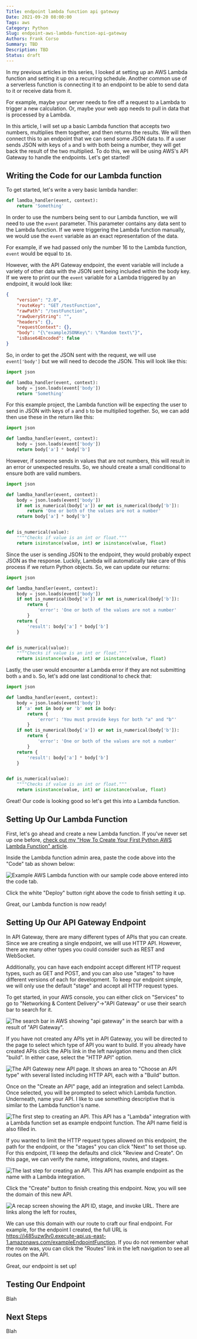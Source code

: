 ```yaml
---
Title: endpoint lambda function api gateway
Date: 2021-09-20 08:00:00
Tags: aws
Category: Python
Slug: endpoint-aws-lambda-function-api-gateway
Authors: Frank Corso
Summary: TBD
Description: TBD
Status: draft
---
```

In my previous articles in this series, I looked at setting up an AWS Lambda function and setting it up on a recurring schedule. Another common use of a serverless function is connecting it to an endpoint to be able to send data to it or receive data from it.

For example, maybe your server needs to fire off a request to a Lambda to trigger a new calculation. Or, maybe your web app needs to pull in data that is processed by a Lambda.

In this article, I will set up a basic Lambda function that accepts two numbers, multiplies them together, and then returns the results. We will then connect this to an endpoint that we can send some JSON data to. If a user sends JSON with keys of `a` and `b` with both being a number, they will get back the result of the two multiplied. To do this, we will be using AWS's API Gateway to handle the endpoints. Let's get started!

## Writing the Code for our Lambda function

To get started, let's write a very basic lambda handler:

```python
def lamdba_handler(event, context):
    return 'Something'
```

In order to use the numbers being sent to our Lambda function, we will need to use the `event` parameter. This parameter contains any data sent to the Lambda function. If we were triggering the Lambda function manually, we would use the `event` variable as an exact representation of the data.

For example, if we had passed only the number 16 to the Lambda function, `event` would be equal to `16`.

However, with the API Gateway endpoint, the event variable will include a variety of other data with the JSON sent being included within the body key. If we were to print our the `event` variable for a Lambda triggered by an endpoint, it would look like:

```json
{
    "version": "2.0",
    "routeKey": "GET /testFunction",
    "rawPath": "/testFunction",
    "rawQueryString": "",
    "headers": {},
    "requestContext": {},
    "body": "{\"exampleJSONKey\": \"Random text\"}",
    "isBase64Encoded": false
}
```

So, in order to get the JSON sent with the request, we will use `event['body']` but we will need to decode the JSON. This will look like this:

```python
import json

def lamdba_handler(event, context):
    body = json.loads(event['body'])
    return 'Something'
```

For this example project, the Lambda function will be expecting the user to send in JSON with keys of `a` and `b` to be multiplied together. So, we can add then use these in the return like this:

```python
import json

def lamdba_handler(event, context):
    body = json.loads(event['body'])
    return body['a'] * body['b']
```

However, if someone sends in values that are not numbers, this will result in an error or unexpected results. So, we should create a small conditional to ensure both are valid numbers.

```python
import json

def lamdba_handler(event, context):
    body = json.loads(event['body'])
    if not is_numerical(body['a']) or not is_numerical(body['b']):
        return 'One or both of the values are not a number'
    return body['a'] * body['b']


def is_numerical(value):
    """"Checks if value is an int or float."""
    return isinstance(value, int) or isinstance(value, float)
```

Since the user is sending JSON to the endpoint, they would probably expect JSON as the response. Luckily, Lambda will automatically take care of this process if we return Python objects. So, we can update our returns:

```python
import json

def lamdba_handler(event, context):
    body = json.loads(event['body'])
    if not is_numerical(body['a']) or not is_numerical(body['b']):
        return {
            'error': 'One or both of the values are not a number'
        }
    return {
        'result': body['a'] * body['b']
    }


def is_numerical(value):
    """"Checks if value is an int or float."""
    return isinstance(value, int) or isinstance(value, float)
```

Lastly, the user would encounter a Lambda error if they are not submitting both `a` and `b`. So, let's add one last conditional to check that:


```python
import json

def lamdba_handler(event, context):
    body = json.loads(event['body'])
    if 'a' not in body or 'b' not in body:
        return {
            'error': 'You must provide keys for both "a" and "b"'
        }
    if not is_numerical(body['a']) or not is_numerical(body['b']):
        return {
            'error': 'One or both of the values are not a number'
        }
    return {
        'result': body['a'] * body['b']
    }


def is_numerical(value):
    """"Checks if value is an int or float."""
    return isinstance(value, int) or isinstance(value, float)
```

Great! Our code is looking good so let's get this into a Lambda function.

## Setting Up Our Lambda Function

First, let's go ahead and create a new Lambda function. If you've never set up one before, [check out my "How To Create Your First Python AWS Lambda Function" article](https://frankcorso.dev/python-aws-lambda-function.html).

Inside the Lambda function admin area, paste the code above into the "Code" tab as shown below:

![Example AWS Lambda function with our sample code above entered into the code tab.]({static}/images/aws-lambda-example-endpoint-function-code.png)

Click the white "Deploy" button right above the code to finish setting it up.

Great, our Lambda function is now ready!

## Setting Up Our API Gateway Endpoint

In API Gateway, there are many different types of APIs that you can create. Since we are creating a single endpoint, we will use HTTP API. However, there are many other types you could consider such as REST and WebSocket.

Additionally, you can have each endpoint accept different HTTP request types, such as GET and POST, and you can also use "stages" to have different versions of each for development. To keep our endpoint simple, we will only use the default "stage" and accept all HTTP request types.

To get started, in your AWS console, you can either click on "Services" to go to "Networking & Content Delivery"->"API Gateway" or use their search bar to search for it.

![The search bar in AWS showing "api gateway" in the search bar with a result of "API Gateway".]({static}/images/aws-api-gateway-search.png)

If you have not created any APIs yet in API Gateway, you will be directed to the page to select which type of API you want to build. If you already have created APIs click the APIs link in the left navigation menu and then click "build". In either case, select the "HTTP API" option.

![The API Gateway new API page. It shows an area to "Choose an API type" with several listed including HTTP API, each with a "Build" button.]({static}/images/aws-api-gateway-api-options.png)

Once on the "Create an API" page, add an integration and select Lambda. Once selected, you will be prompted to select which Lambda function. Underneath, name your API. I like to use something descriptive that is similar to the Lambda function's name.

![The first step to creating an API. This API has a "Lambda" integration with a Lambda function set as example endpoint function. The API name field is also filled in.]({static}/images/aws-api-gateway-create-api-step-1.png)

If you wanted to limit the HTTP request types allowed on this endpoint, the path for the endpoint, or the "stages" you can click "Next" to set those up. For this endpoint, I'll keep the defaults and click "Review and Create". On this page, we can verify the name, integrations, routes, and stages.

![The last step for creating an API. This API has example endpoint as the name with a Lambda integration.]({static}/images/aws-api-gateway-create-api-step-4.png)

Click the "Create" button to finish creating this endpoint. Now, you will see the domain of this new API.

![A recap screen showing the API ID, stage, and invoke URL. There are links along the left for routes, ]({static}/images/aws-api-gateway-example-endpoint.png)

We can use this domain with our route to craft our final endpoint. For example, for the endpoint I created, the full URL is https://j485uzw9v0.execute-api.us-east-1.amazonaws.com/exampleEndpointFunction. If you do not remember what the route was, you can click the "Routes" link in the left navigation to see all routes on the API.

Great, our endpoint is set up!

## Testing Our Endpoint

Blah

## Next Steps

Blah
